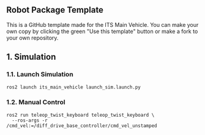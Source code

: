 ## Robot Package Template

This is a GitHub template made for the ITS Main Vehicle. You can make your own copy by clicking the green "Use this template" button or make a fork to your own repository.


## 1. Simulation
### 1.1. Launch Simulation 
```
ros2 launch its_main_vehicle launch_sim.launch.py 
```
### 1.2. Manual Control
```
ros2 run teleop_twist_keyboard teleop_twist_keyboard \
  --ros-args -r /cmd_vel:=/diff_drive_base_controller/cmd_vel_unstamped
```
